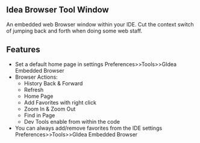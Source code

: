 ## Idea Browser Tool Window

<!-- Plugin description -->
An embedded web Browser window within your IDE. Cut the context switch of jumping back and forth when doing some web staff.
 
<!-- Plugin description end -->

## Features

 - Set a default home page in settings Preferences>>Tools>>GIdea Embedded Browser
 - Browser Actions: 
   - History Back & Forward
   - Refresh 
   - Home Page
   - Add Favorites with right click 
   - Zoom In & Zoom Out 
   - Find in Page
   - Dev Tools enable from within the code
 - You can always add/remove favorites from the IDE settings Preferences>>Tools>>GIdea Embedded Browser
